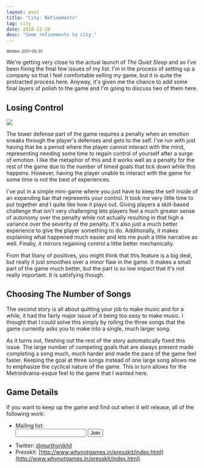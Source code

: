 ```yaml
---
layout: post
title: "City: Refinements"
tag: city
date: 2018-12-18
desc: "Some refinements to city."
---
```


<p style="font-size:10px">Written: 2017-05-31


We're getting very close to the actual launch of *The Quiet Sleep* and so I've been fixing the final few issues of my list. I'm in the process of setting up a company so that I feel comfortable selling my game, but it is quite the protracted process here. Anyway, it's given me the chance to add some final layers of polish to the game and I'm going to discuss two of them here.

## Losing Control
<img src="/blogImages/tqs_gainControl.png" />

The tower defense part of the game requires a penalty when an emotion sneaks through the player's defenses and gets to the self. I've run with just having that be a period where the player cannot interact with the mind, representing needing some time to regain control of yourself after a surge of emotion. I like the metaphor of this and it works well as a penalty for the rest of the game due to the number of timed goals that tick down while this happens. However, having the player unable to interact with the game for some time is not the best of experiences.


I've put in a simple mini-game where you just have to keep the self inside of an expanding bar that represents your control. It took me very little time to put together and I quite like how it plays out. Giving players a skill-based challenge that isn't very challenging lets players feel a much greater sense of autonomy over the penalty while not actually resulting in that high a variance over the severity of the penalty. It's also just a much better experience to give the player something to do. Additionally, it makes explaining what happened much easier and lets me push a little narrative as well. Finally, it mirrors regaining control a little better mechanically.


From that litany of positives, you might think that this feature is a big deal, but really it just smoothes over a minor flaw in the game. It makes a small part of the game much better, but the part is so low impact that it's not really important. It is satisfying though.

## Choosing The Number of Songs

The second story is all about quitting your job to make music and for a while, it had the fairly major issue of it being too easy to make music. I thought that I could solve this simply by rolling the three songs that the game currently asks you to make into a single, much larger song.


As it turns out, fleshing out the rest of the story automatically fixed this issue. The large number of competing goals that are always present made completing a song much, much harder and made the pace of the game feel faster. Keeping the goal at three songs instead of one large song allows me to emphasize the cyclical nature of the game. This in turn allows for the Metroidvania-esque feel to the game that I wanted here.

## Game Details

If you want to keep up the game and find out when it will release, all of the following work:
- Mailing list: <form action="/admin/addSubscriber" method="post"> <input type="text" name="email" /> <input type="submit" value="Join" /> </form>
- Twitter: [@murthynikhil](https://twitter.com/murthynikhil)
- Presskit: [http://www.whynotgames.in/presskit/index.html](http://www.whynotgames.in/presskit/index.html)


<br />
<br />
